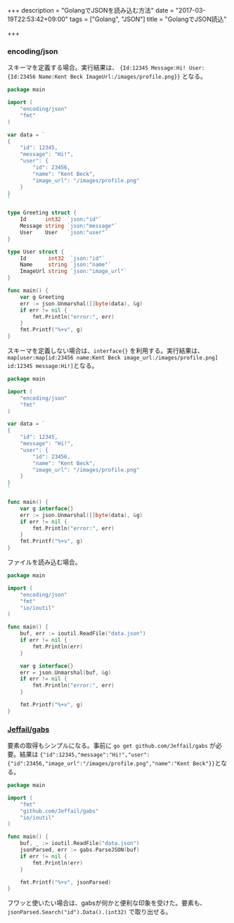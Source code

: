 +++
description = "GolangでJSONを読み込む方法"
date = "2017-03-19T22:53:42+09:00"
tags = ["Golang", "JSON"]
title = "GolangでJSON読込"

+++

### encoding/json

スキーマを定義する場合。実行結果は、 `{Id:12345 Message:Hi! User:{Id:23456 Name:Kent Beck ImageUrl:/images/profile.png}}` となる。

```go
package main

import (
	"encoding/json"
	"fmt"
)

var data = `
{
	"id": 12345,
	"message": "Hi!",
	"user": {
		"id": 23456,
		"name": "Kent Beck",
		"image_url": "/images/profile.png"
	}
}
`

type Greeting struct {
	Id      int32  `json:"id"`
	Message string `json:"message"`
	User    User   `json:"user"`
}

type User struct {
	Id       int32  `json:"id"`
	Name     string `json:"name"`
	ImageUrl string `json:"image_url"`
}

func main() {
	var g Greeting
	err := json.Unmarshal([]byte(data), &g)
	if err != nil {
		fmt.Println("error:", err)
	}
	fmt.Printf("%+v", g)
}
```

スキーマを定義しない場合は、`interface{}` を利用する。実行結果は、`map[user:map[id:23456 name:Kent Beck image_url:/images/profile.png] id:12345 message:Hi!]`となる。

```go
package main

import (
	"encoding/json"
	"fmt"
)

var data = `
{
	"id": 12345,
	"message": "Hi!",
	"user": {
		"id": 23456,
		"name": "Kent Beck",
		"image_url": "/images/profile.png"
	}
}
`

func main() {
	var g interface{}
	err := json.Unmarshal([]byte(data), &g)
	if err != nil {
		fmt.Println("error:", err)
	}
	fmt.Printf("%+v", g)
}
```

ファイルを読み込む場合。

```go
package main

import (
	"encoding/json"
	"fmt"
	"io/ioutil"
)

func main() {
	buf, err := ioutil.ReadFile("data.json")
	if err != nil {
		fmt.Println(err)
	}

	var g interface{}
	err = json.Unmarshal(buf, &g)
	if err != nil {
		fmt.Println("error:", err)
	}

	fmt.Printf("%+v", g)
}
```

### [Jeffail/gabs](https://github.com/jeffail/gabs)

要素の取得もシンプルになる。事前に `go get github.com/Jeffail/gabs` が必要。結果は `{"id":12345,"message":"Hi!","user":{"id":23456,"image_url":"/images/profile.png","name":"Kent Beck"}}`となる。

```go
package main

import (
	"fmt"
	"github.com/Jeffail/gabs"
	"io/ioutil"
)

func main() {
	buf, _ := ioutil.ReadFile("data.json")
	jsonParsed, err := gabs.ParseJSON(buf)
	if err != nil {
		fmt.Println(err)
	}

	fmt.Printf("%+v", jsonParsed)
}
```

フワッと使いたい場合は、gabsが何かと便利な印象を受けた。要素も、`jsonParsed.Search("id").Data().(int32)` で取り出せる。

